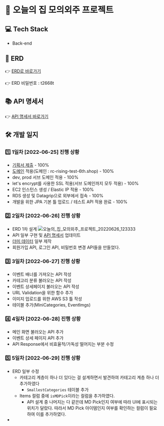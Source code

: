 # 💒 오늘의 집 모의외주 프로젝트
## 💻 Tech Stack
- Back-end


## 📜 ERD
👉 [ERD로 바로가기](https://aquerytool.com/aquerymain/index/?rurl=396ea193-ceab-4631-9fb7-a89881e24ad1)

👉 ERD 비밀번호 : t2668t

## 📚 API 명세서
👉 [API 명세서 바로가기](https://docs.google.com/spreadsheets/d/17xysIzGC0r-gmkm_j8YGMpJk9vXouF4FdzwGY2p8GSk/edit?usp=sharing)

## 🛠 개발 일지
### 1️⃣ 1일차 [2022-06-25] 진행 상황
- [기획서 제출](https://docs.google.com/document/d/1peAyH_VD2uvIPDvj1zteVj-e37PzgSWshk9y-FddoGY/edit?usp=sharing) - 100%
- [도메인](https://rc-rising-test-6th.shop) 적용(도메인 : rc-rising-test-6th.shop) - 100%
- dev, prod 서브 도메인 적용 - 100%
- let's encrypt를 사용한 SSL 적용(서브 도메인까지 모두 적용) - 100%
- EC2 인스턴스 생성 / Elastic IP 적용 - 100%
- RDS 생성 및 Datagrip으로 외부에서 접속 - 100%
- 개발을 위한 JPA 기본 틀 업로드 / 테스트 API 적용 완료 - 100%

### 2️⃣ 2일차 [2022-06-26] 진행 상황
- ERD 1차 설계
![오늘의_집_모의외주_프로젝트_20220626_123333](https://user-images.githubusercontent.com/47571973/175799127-263e05e1-550e-41e2-a6dc-d6dcb3a0ed35.png)
- API 일부 구현 및 [API 명세서](https://docs.google.com/spreadsheets/d/17xysIzGC0r-gmkm_j8YGMpJk9vXouF4FdzwGY2p8GSk/edit?usp=sharing) 업데이트
- [더미 데이터](https://www.notion.so/softsquared/e967108f6b34437d9a1368212f10a7d1) 일부 제작
- 회원가입 API, 로그인 API, 비밀번호 변경 API들을 만들었다. 

### 3️⃣ 3일차 [2022-06-27] 진행 상황
- 이벤트 배너를 가져오는 API 작성
- 카테고리 분류 불러오는 API 작성
- 이벤트 상세페이지 불러오는 API 작성
- URL Validation을 위한 함수 추가
- 이미지 업로드를 위한 AWS S3 틀 작성
- 테이블 추가(MiniCategories, EventImgs)

### 4️⃣ 4일차 [2022-06-28] 진행 상황
- 메인 화면 불러오는 API 추가
- 이벤트 상세 페이지 API 추가
- API Response에서 비효율적/가독성 떨어지는 부분 수정

### 5️⃣ 5일차 [2022-06-29] 진행 상황
- ERD 일부 수정
    - 카테고리 계층이 하나 더 있다는 걸 설계하면서 발견하여 카테고리 계층 하나 더 추가하였다
      - `SmallestCategories` 테이블 추가
    - Items 컬럼 중에 `isMDPick`이라는 컬럼을 추가하였다.
      - API 설계 중 나머지는 다 같은데 MD Pick인지 여부에 따라 UI에 표시되는 위치가 달랐다. 따라서 MD Pick 아이템인지 여부를 확인하는 컬럼이 필요하여 이를 추가하였다.
- 